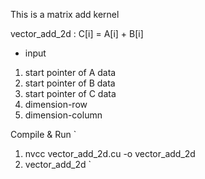 This is a matrix add kernel

vector_add_2d : C[i] = A[i] + B[i]
- input
1. start pointer of A data
2. start pointer of B data
3. start pointer of C data
4. dimension-row
5. dimension-column


Compile & Run
`
1. nvcc vector_add_2d.cu -o vector_add_2d
2. vector_add_2d
`